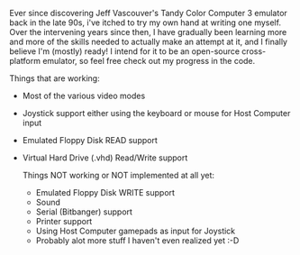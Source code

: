 Ever since discovering Jeff Vascouver's Tandy Color Computer 3 emulator back in the late 90s, i've itched to try my own hand at writing one myself. Over the intervening years since then, I have gradually been learning more and more of the skills needed to actually make an attempt at it, and I finally believe I'm (mostly) ready! I intend for it to be an open-source cross-platform emulator, so feel free check out my progress in the code. 

Things that are working:
- Most of the various video modes
- Joystick support either using the keyboard or mouse for Host Computer input
- Emulated Floppy Disk READ support
- Virtual Hard Drive (.vhd) Read/Write support

  Things NOT working or NOT implemented at all yet:
  - Emulated Floppy Disk WRITE support
  - Sound
  - Serial (Bitbanger) support
  - Printer support
  - Using Host Computer gamepads as input for Joystick
  - Probably alot more stuff I haven't even realized yet :-D
    
